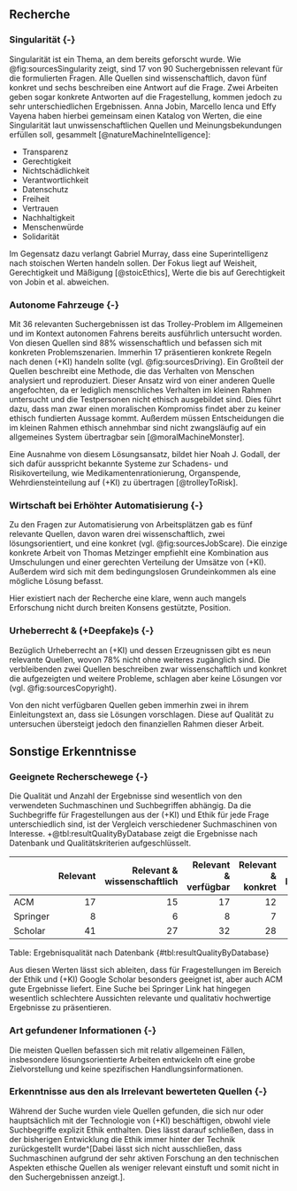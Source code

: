 ## Recherche

### Singularität {-}

Singularität ist ein Thema, an dem bereits geforscht wurde. Wie @fig:sourcesSingularity zeigt, sind 17 von 90 Suchergebnissen relevant für die formulierten Fragen. Alle Quellen sind wissenschaftlich, davon fünf konkret und sechs beschreiben eine Antwort auf die Frage. Zwei Arbeiten geben sogar konkrete Antworten auf die Fragestellung, kommen jedoch zu sehr unterschiedlichen Ergebnissen. Anna Jobin, Marcello Ienca und Effy Vayena haben hierbei gemeinsam einen Katalog von Werten, die eine Singularität laut unwissenschaftlichen Quellen und Meinungsbekundungen erfüllen soll, gesammelt [@natureMachineIntelligence]:

* Transparenz
* Gerechtigkeit
* Nichtschädlichkeit
* Verantwortlichkeit
* Datenschutz
* Freiheit
* Vertrauen
* Nachhaltigkeit
* Menschenwürde
* Solidarität

Im Gegensatz dazu verlangt Gabriel Murray, dass eine Superintelligenz nach stoischen Werten handeln sollen. Der Fokus liegt auf Weisheit, Gerechtigkeit und Mäßigung [@stoicEthics], Werte die bis auf Gerechtigkeit von Jobin et al. abweichen.

### Autonome Fahrzeuge {-}

Mit 36 relevanten Suchergebnissen ist das Trolley-Problem im Allgemeinen und im Kontext autonomen Fahrens bereits ausführlich untersucht worden. Von diesen Quellen sind $88\%$ wissenschaftlich und befassen sich mit konkreten Problemszenarien. Immerhin 17 präsentieren konkrete Regeln nach denen (+KI) handeln sollte (vgl. @fig:sourcesDriving). Ein Großteil der Quellen beschreibt eine Methode, die das Verhalten von Menschen analysiert und reproduziert. Dieser Ansatz wird von einer anderen Quelle angefochten, da er lediglich menschliches Verhalten im kleinen Rahmen untersucht und die Testpersonen nicht ethisch ausgebildet sind. Dies führt dazu, dass man zwar einen moralischen Kompromiss findet aber zu keiner ethisch fundierten Aussage kommt. Außerdem müssen Entscheidungen die im kleinen Rahmen ethisch annehmbar sind nicht zwangsläufig auf ein allgemeines System übertragbar sein [@moralMachineMonster].

Eine Ausnahme von diesem Lösungsansatz, bildet hier Noah J. Godall, der sich dafür ausspricht bekannte Systeme zur Schadens- und Risikoverteilung, wie Medikamentenrationierung, Organspende, Wehrdiensteinteilung auf (+KI) zu übertragen [@trolleyToRisk].

### Wirtschaft bei Erhöhter Automatisierung {-}

Zu den Fragen zur Automatisierung von Arbeitsplätzen gab es fünf relevante Quellen, davon waren drei wissenschaftlich, zwei lösungsorientiert, und eine konkret (vgl. @fig:sourcesJobScare). Die einzige konkrete Arbeit von Thomas Metzinger empfiehlt eine Kombination aus Umschulungen und einer gerechten Verteilung der Umsätze von (+KI). Außerdem wird sich mit dem bedingungslosen Grundeinkommen als eine mögliche Lösung befasst.

Hier existiert nach der Recherche eine klare, wenn auch mangels Erforschung nicht durch breiten Konsens gestützte, Position.

### Urheberrecht & (+Deepfake)s {-}

Bezüglich Urheberrecht an (+KI) und dessen Erzeugnissen gibt es neun relevante Quellen, wovon $78\%$ nicht ohne weiteres zugänglich sind. Die verbleibenden zwei Quellen beschreiben zwar wissenschaftlich und konkret die aufgezeigten und weitere Probleme, schlagen aber keine Lösungen vor (vgl. @fig:sourcesCopyright).

Von den nicht verfügbaren Quellen geben immerhin zwei in ihrem Einleitungstext an, dass sie Lösungen vorschlagen. Diese auf Qualität zu untersuchen übersteigt jedoch den finanziellen Rahmen dieser Arbeit.

## Sonstige Erkenntnisse

### Geeignete Recherschewege {-}

Die Qualität und Anzahl der Ergebnisse sind wesentlich von den verwendeten Suchmaschinen und Suchbegriffen abhängig. Da die Suchbegriffe für Fragestellungen aus der (+KI) und Ethik für jede Frage unterschiedlich sind, ist der Vergleich verschiedener Suchmaschinen von Interesse. +@tbl:resultQualityByDatabase zeigt die Ergebnisse nach Datenbank und Qualitätskriterien aufgeschlüsselt.

|          | Relevant | Relevant & wissenschaftlich | Relevant & verfügbar | Relevant & konkret | Relevant & lösungsorientiert |
|:---------|---------:|----------------------------:|---------------------:|-------------------:|-----------------------------:|
| ACM      |       17 |                          15 |                   17 |                 12 |                            6 |
| Springer |        8 |                           6 |                    8 |                  7 |                            3 |
| Scholar  |       41 |                          27 |                   32 |                 28 |                           17 |

Table: Ergebnisqualität nach Datenbank {#tbl:resultQualityByDatabase}

Aus diesen Werten lässt sich ableiten, dass für Fragestellungen im Bereich der Ethik und (+KI) Google Scholar besonders geeignet ist, aber auch ACM gute Ergebnisse liefert. Eine Suche bei Springer Link hat hingegen wesentlich schlechtere Aussichten relevante und qualitativ hochwertige Ergebnisse zu präsentieren.

### Art gefundener Informationen {-}

Die meisten Quellen befassen sich mit relativ allgemeinen Fällen, insbesondere lösungsorientierte Arbeiten entwickeln oft eine grobe Zielvorstellung und keine spezifischen Handlungsinformationen.

### Erkenntnisse aus den als Irrelevant bewerteten Quellen {-}

Während der Suche wurden viele Quellen gefunden, die sich nur oder hauptsächlich mit der Technologie von (+KI) beschäftigen, obwohl viele Suchbegriffe explizit Ethik enthalten. Dies lässt darauf schließen, dass in der bisherigen Entwicklung die Ethik immer hinter der Technik zurückgestellt wurde^[Dabei lässt sich nicht ausschließen, dass Suchmaschinen aufgrund der sehr aktiven Forschung an den technischen Aspekten ethische Quellen als weniger relevant einstuft und somit nicht in den Suchergebnissen anzeigt.].
